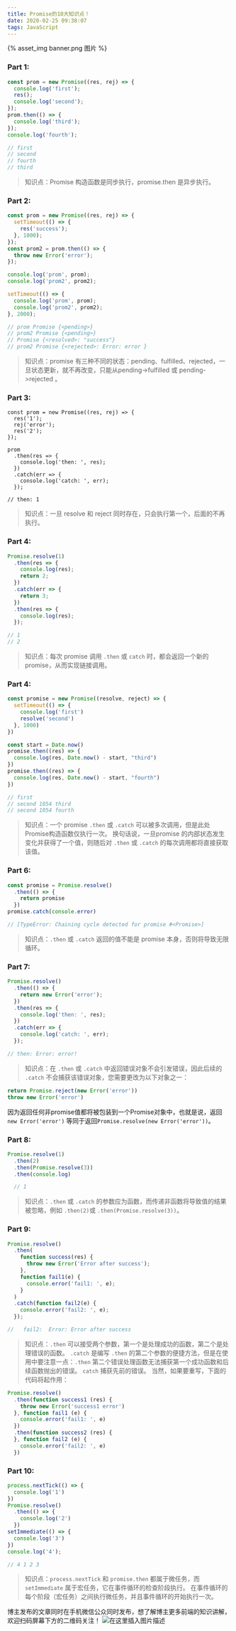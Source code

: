 ```yaml
---
title: Promise的10大知识点！
date: 2020-02-25 09:38:07
tags: JavaScript
---
```

{% asset_img banner.png 图片 %}
<!-- more -->
### Part 1:
```js
const prom = new Promise((res, rej) => {
  console.log('first');
  res();
  console.log('second');
});
prom.then(() => {
  console.log('third');
});
console.log('fourth');

// first
// second
// fourth
// third
```
> 知识点：Promise 构造函数是同步执行，promise.then  是异步执行。
### Part 2:
```js
const prom = new Promise((res, rej) => {
  setTimeout(() => {
    res('success');
  }, 1000);
});
const prom2 = prom.then(() => {
  throw new Error('error');
});

console.log('prom', prom);
console.log('prom2', prom2);

setTimeout(() => {
  console.log('prom', prom);
  console.log('prom2', prom2);
}, 2000);

// prom Promise {<pending>}
// prom2 Promise {<pending>}
// Promise {<resolved>: "success"}
// prom2 Promise {<rejected>: Error: error }
```
> 知识点：promise 有三种不同的状态：pending、fulfilled、rejected，一旦状态更新，就不再改变，只能从pending->fulfilled 或 pending->rejected 。
### Part 3:
```
const prom = new Promise((res, rej) => {
  res('1');
  rej('error');
  res('2');
});

prom
  .then(res => {
    console.log('then: ', res);
  })
  .catch(err => {
    console.log('catch: ', err);
  });

// then: 1
```
> 知识点：一旦 resolve 和 reject 同时存在，只会执行第一个，后面的不再执行。
### Part 4:
```js
Promise.resolve(1)
  .then(res => {
    console.log(res);
    return 2;
  })
  .catch(err => {
    return 3;
  })
  .then(res => {
    console.log(res);
  });

// 1
// 2
```
> 知识点：每次 promise 调用 `.then` 或 `catch` 时，都会返回一个新的 promise，从而实现链接调用。
### Part 4:
```js
const promise = new Promise((resolve, reject) => {
  setTimeout(() => {
    console.log('first')
    resolve('second')
  }, 1000)
})

const start = Date.now()
promise.then((res) => {
  console.log(res, Date.now() - start, "third")
})
promise.then((res) => {
  console.log(res, Date.now() - start, "fourth")
})

// first
// second 1054 third
// second 1054 fourth
```
> 知识点：一个 promise `.then` 或 `.catch` 可以被多次调用，但是此处Promise构造函数仅执行一次。 换句话说，一旦promise 的内部状态发生变化并获得了一个值，则随后对 `.then` 或 `.catch` 的每次调用都将直接获取该值。
### Part 6:
```js
const promise = Promise.resolve()
  .then(() => {
    return promise
  })
promise.catch(console.error)

// [TypeError: Chaining cycle detected for promise #<Promise>]
```

> 知识点：`.then` 或 `.catch` 返回的值不能是 promise 本身，否则将导致无限循环。
### Part 7:
```js
Promise.resolve()
  .then(() => {
    return new Error('error');
  })
  .then(res => {
    console.log('then: ', res);
  })
  .catch(err => {
    console.log('catch: ', err);
  });

// then: Error: error!
```

> 知识点：在 `.then` 或 `.catch` 中返回错误对象不会引发错误，因此后续的 `.catch` 不会捕获该错误对象，您需要更改为以下对象之一：

```js
return Promise.reject(new Error('error'))
throw new Error('error')
```
因为返回任何非promise值都将被包装到一个Promise对象中，也就是说，返回 `new Error('error')` 等同于返回`Promise.resolve(new Error('error'))`。
### Part 8:
```js
Promise.resolve(1)
  .then(2)
  .then(Promise.resolve(3))
  .then(console.log)

  // 1
```
> 知识点：`.then` 或 `.catch` 的参数应为函数，而传递非函数将导致值的结果被忽略，例如 `.then(2)`或 `.then(Promise.resolve(3))`。
### Part 9:
```js
Promise.resolve()
  .then(
    function success(res) {
      throw new Error('Error after success');
    },
    function fail1(e) {
      console.error('fail1: ', e);
    }
  )
  .catch(function fail2(e) {
    console.error('fail2: ', e);
  });

//   fail2:  Error: Error after success
```
> 知识点：`.then` 可以接受两个参数，第一个是处理成功的函数，第二个是处理错误的函数。 `.catch` 是编写 `.then` 的第二个参数的便捷方法，但是在使用中要注意一点：`.then` 第二个错误处理函数无法捕获第一个成功函数和后续函数抛出的错误。 `catch` 捕获先前的错误。 当然，如果要重写，下面的代码将起作用：

```js
Promise.resolve()
  .then(function success1 (res) {
    throw new Error('success1 error')
  }, function fail1 (e) {
    console.error('fail1: ', e)
  })
  .then(function success2 (res) {
  }, function fail2 (e) {
    console.error('fail2: ', e)
  })
```
### Part 10:
```js
process.nextTick(() => {
  console.log('1')
})
Promise.resolve()
  .then(() => {
    console.log('2')
  })
setImmediate(() => {
  console.log('3')
})
console.log('4');

// 4 1 2 3
```
> 知识点：`process.nextTick` 和 `promise.then` 都属于微任务，而 `setImmediate` 属于宏任务，它在事件循环的检查阶段执行。 在事件循环的每个阶段（宏任务）之间执行微任务，并且事件循环的开始执行一次。


博主发布的文章同时在手机微信公众同时发布，想了解博主更多前端的知识讲解，欢迎扫码屏幕下方的二维码关注！
![在这里插入图片描述](https://img-blog.csdnimg.cn/20200224222231299.png?x-oss-process=image/watermark,type_ZmFuZ3poZW5naGVpdGk,shadow_10,text_aHR0cHM6Ly9ibG9nLmNzZG4ubmV0L3d1X3hpYW5xaWFuZw==,size_16,color_FFFFFF,t_70)
